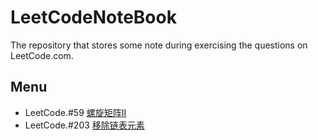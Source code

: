 # LeetCodeNoteBook
The repository that stores some note during exercising the questions on LeetCode.com.

## Menu
+ LeetCode.#59 [螺旋矩阵II](./Problems/LeetCode%2359螺旋矩阵II.md)
+ LeetCode.#203 [移除链表元素](./Problems/LeetCode%23203移除链表元素.md)

